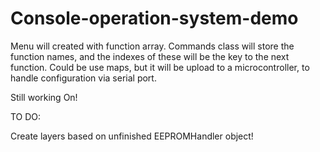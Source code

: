 # Console-operation-system-demo
Menu will created with function array. 
Commands class will store the function names, and the indexes of these will be the key to the next function.
Could be use maps, but it will be upload to a microcontroller, to handle configuration via serial port.

Still working On! 

TO DO:

Create layers based on unfinished EEPROMHandler object!
